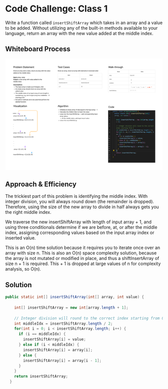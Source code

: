 # Code Challenge: Class 1

Write a function called `insertShiftArray` which takes in an array and a value to be added. Without utilizing any of the built-in methods available to your language, return an array with the new value added at the middle index.

## Whiteboard Process

![Whiteboard Image](cc2.png)

## Approach & Efficiency

The trickiest part of this problem is identifying the middle index. With integer division, you will always round down (the remainder is dropped). Therefore, using the size of the new array to divide in half always gets you the right middle index.

We traverse the new insertShiftArray with length of input array + 1, and using three conditionals determine if we are before, at, or after the middle index, assigning corresponding values based on the input array index or inserted value.

This is an O(n) time solution because it requires you to iterate once over an array with size n. This is also an O(n) space complexity solution, because the array is not mutated or modified in place, and thus a shiftInsertArray of size n + 1 is required. This + 1 is dropped at large values of n for complexity analysis, so O(n).

## Solution

```Java
public static int[] insertShiftArray(int[] array, int value) {

    int[] insertShiftArray = new int[array.length + 1];

    // Integer division will round to the correct index starting from 0
    int middleIdx = insertShiftArray.length / 2;
    for(int i = 0; i < insertShiftArray.length; i++) {
      if (i == middleIdx) {
        insertShiftArray[i] = value;
      } else if (i < middleIdx) {
        insertShiftArray[i] = array[i];
      } else {
        insertShiftArray[i] = array[i - 1];
      }
    }
    return insertShiftArray;
  }
```

